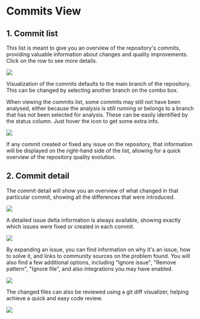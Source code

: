 # Commits View

## 1. Commit list

This list is meant to give you an overview of the repository's commits, providing valuable information about changes and quality improvements. Click on the row to see more details.

![](/images/blobid0.png)

Visualization of the commits defaults to the main branch of the repository. This can be changed by selecting another branch on the combo box.

When viewing the commits list, some commits may still not have been analysed, either because the analysis is still running or belongs to a branch that has not been selected for analysis. These can be easily identified by the status column. Just hover the icon to get some extra info.

![](/images/blobid1.png)

If any commit created or fixed any issue on the repository, that information will be displayed on the right-hand side of the list, allowing for a quick overview of the repository quality evolution.

## 2. Commit detail

The commit detail will show you an overview of what changed in that particular commit, showing all the differences that were introduced.

![](/images/blobid2.png)

A detailed issue delta information is always available, showing exactly which issues were fixed or created in each commit.

![](/images/Screen_Shot_2016-10-11_at_10.00.39.png)

By expanding an issue, you can find information on why it's an issue, how to solve it, and links to community sources on the problem found.
You will also find a few additional options, including "Ignore issue", "Remove pattern", "Ignore file", and also integrations you may have enabled.

![](/images/Screen_Shot_2016-10-11_at_10.03.18.png)

The changed files can also be reviewed using a git diff visualizer, helping achieve a quick and easy code review.

![](/images/Screen_Shot_2016-10-11_at_10.00.55.png)
